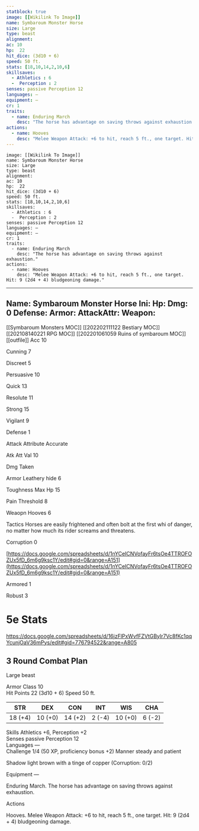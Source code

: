 ```yaml
---
statblock: true
image: [[Wikilink To Image]]
name: Symbaroum Monster Horse
size: Large
type: beast
alignment:
ac: 10
hp:  22
hit_dice: (3d10 + 6)
speed: 50 ft.
stats: [18,10,14,2,10,6]
skillsaves:
  - Athletics : 6
  -  Perception : 2
senses: passive Perception 12
languages: —
equipment: —
cr: 1
traits:
  - name: Enduring March
    desc: "The horse has advantage on saving throws against exhaustion."
actions:
  - name: Hooves
    desc: "Melee Weapon Attack: +6 to hit, reach 5 ft., one target. Hit: 9 (2d4 + 4) bludgeoning damage."
---
```

```statblock
image: [[Wikilink To Image]]
name: Symbaroum Monster Horse
size: Large
type: beast
alignment:
ac: 10
hp:  22
hit_dice: (3d10 + 6)
speed: 50 ft.
stats: [18,10,14,2,10,6]
skillsaves:
  - Athletics : 6
  -  Perception : 2
senses: passive Perception 12
languages: —
equipment: —
cr: 1
traits:
  - name: Enduring March
    desc: "The horse has advantage on saving throws against exhaustion."
actions:
  - name: Hooves
    desc: "Melee Weapon Attack: +6 to hit, reach 5 ft., one target. Hit: 9 (2d4 + 4) bludgeoning damage."
```
---
Name: Symbaroum Monster Horse
Ini: 
Hp: 
Dmg: 0
Defense: 
Armor: 
AttackAttr: 
Weapon: 
---
[[Symbaroum Monsters MOC]]
[[202202111122 Bestiary MOC]]
[[202108140221 RPG MOC]]
[[202201061059 Ruins of symbaroum MOC]]
[[outfile]]
Acc 10

Cunning 7

Discreet 5

Persuasive 10

Quick 13

Resolute 11

Strong 15

Vigilant 9

Defense 1

Attack Attribute Accurate

Atk Att Val 10

Dmg Taken

Armor Leathery hide 6

Toughness Max Hp 15

Pain Threshold 8

Weaopn Hooves 6

Tactics Horses are easily frightened and often bolt at the first whi of danger, no matter how much its rider screams and threatens.

Corruption 0

[https://docs.google.com/spreadsheets/d/1nYCeICNVofayFr6tsOe4TTROFOZUx5fD_6m6g9ksc1Y/edit#gid=0&range=A151](https://docs.google.com/spreadsheets/d/1nYCeICNVofayFr6tsOe4TTROFOZUx5fD_6m6g9ksc1Y/edit#gid=0&range=A151)

Armored 1

Robust 3

# 5e Stats 
https://docs.google.com/spreadsheets/d/16jzFlPxWvfFZVtGBylr7Vc8fKc1qqYcunjOaV36mPys/edit#gid=776794522&range=A805
## 3 Round Combat Plan

Large beast

Armor Class 10  
Hit Points 22 (3d10 + 6)
Speed 50 ft.

| STR     | DEX     | CON     | INT    | WIS     | CHA    |
| ------- | ------- | ------- | ------ | ------- | ------ |
| 18 (+4) | 10 (+0) | 14 (+2) | 2 (-4) | 10 (+0) | 6 (-2) | 

Skills Athletics +6, Perception +2  
Senses passive Perception 12  
Languages —  
Challenge 1/4 (50 XP, proficiency bonus +2)
Manner steady and patient

Shadow light brown with a tinge of copper (Corruption: 0/2)

Equipment —

Enduring March. The horse has advantage on saving throws against exhaustion.

Actions

Hooves. Melee Weapon Attack: +6 to hit, reach 5 ft., one target. Hit: 9 (2d4 + 4) bludgeoning damage.

